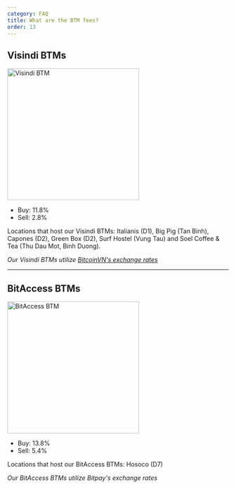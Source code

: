 ```yaml
---
category: FAQ
title: What are the BTM fees? 
order: 13
---
```


## Visindi BTMs

<img src="{{ site.baseurl }}/images/visindi_template.png" alt="Visindi BTM" width="300">

* Buy: 11.8%
* Sell: 2.8%

Locations that host our Visindi BTMs: Italianis (D1), Big Pig (Tan Binh), Capones (D2), Green Box (D2), Surf Hostel (Vung Tau) and Soel Coffee & Tea (Thu Dau Mot, Binh Duong). 

_Our Visindi BTMs utilize [BitcoinVN's exchange rates](https://bitcoinvn.io/prices)_ 

----

## BitAccess BTMs

<img src="{{ site.baseurl }}/images/ba_template.png" alt="BitAccess BTM" width="300">

* Buy: 13.8%
* Sell: 5.4%

Locations that host our BitAccess BTMs: Hosoco (D7) 

_Our BitAccess BTMs utilize Bitpay's exchange rates_